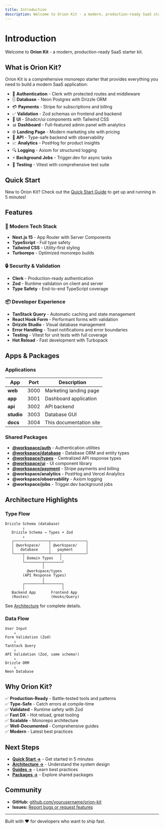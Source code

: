 ```yaml
---
title: Introduction
description: Welcome to Orion Kit - a modern, production-ready SaaS starter kit
---
```


# Introduction

Welcome to **Orion Kit** - a modern, production-ready SaaS starter kit.

## What is Orion Kit?

Orion Kit is a comprehensive monorepo starter that provides everything you need to build a modern SaaS application:

- 🔐 **Authentication** - Clerk with protected routes and middleware
- 🗄️ **Database** - Neon Postgres with Drizzle ORM
- 💳 **Payments** - Stripe for subscriptions and billing
- ✅ **Validation** - Zod schemas on frontend and backend
- 🎨 **UI** - Shadcn/ui components with Tailwind CSS
- 📊 **Dashboard** - Full-featured admin panel with analytics
- 🌐 **Landing Page** - Modern marketing site with pricing
- 🔌 **API** - Type-safe backend with observability
- 📈 **Analytics** - PostHog for product insights
- 🔍 **Logging** - Axiom for structured logging
- ⚡ **Background Jobs** - Trigger.dev for async tasks
- 🧪 **Testing** - Vitest with comprehensive test suite

## Quick Start

New to Orion Kit? Check out the [Quick Start Guide](/quick-start) to get up and running in 5 minutes!

## Features

### 🚀 Modern Tech Stack

- **Next.js 15** - App Router with Server Components
- **TypeScript** - Full type safety
- **Tailwind CSS** - Utility-first styling
- **Turborepo** - Optimized monorepo builds

### 🔒 Security & Validation

- **Clerk** - Production-ready authentication
- **Zod** - Runtime validation on client and server
- **Type Safety** - End-to-end TypeScript coverage

### 📦 Developer Experience

- **TanStack Query** - Automatic caching and state management
- **React Hook Form** - Performant forms with validation
- **Drizzle Studio** - Visual database management
- **Error Handling** - Toast notifications and error boundaries
- **Testing** - Vitest for unit tests with full coverage
- **Hot Reload** - Fast development with Turbopack

## Apps & Packages

### Applications

| App        | Port | Description             |
| ---------- | ---- | ----------------------- |
| **web**    | 3000 | Marketing landing page  |
| **app**    | 3001 | Dashboard application   |
| **api**    | 3002 | API backend             |
| **studio** | 3003 | Database GUI            |
| **docs**   | 3004 | This documentation site |

### Shared Packages

- **[@workspace/auth](/packages/auth)** - Authentication utilities
- **[@workspace/database](/packages/database)** - Database ORM and entity types
- **[@workspace/types](/packages/types)** - Centralized API response types
- **[@workspace/ui](/packages/ui)** - UI component library
- **[@workspace/payment](/packages/payment)** - Stripe payments and billing
- **@workspace/analytics** - PostHog and Vercel Analytics
- **@workspace/observability** - Axiom logging
- **@workspace/jobs** - Trigger.dev background jobs

## Architecture Highlights

### Type Flow

```
Drizzle Schema (database)
        ↓
   Drizzle Schema → Types + Zod
        ↓
   ┌────────────────┬────────────────┐
   │ @workspace/    │ @workspace/    │
   │   database     │   payment      │
   └────┬───────────┴────┬───────────┘
        │ Domain Types   │
        └────────┬────────┘
                 │
          @workspace/types
        (API Response Types)
                 │
        ┌────────┴────────┐
        │                 │
   Backend App       Frontend App
   (Routes)          (Hooks/Query)
```

See [Architecture](/architecture) for complete details.

### Data Flow

```
User Input
    ↓
Form Validation (Zod)
    ↓
TanStack Query
    ↓
API Validation (Zod, same schema!)
    ↓
Drizzle ORM
    ↓
Neon Database
```

## Why Orion Kit?

✅ **Production-Ready** - Battle-tested tools and patterns  
✅ **Type-Safe** - Catch errors at compile-time  
✅ **Validated** - Runtime safety with Zod  
✅ **Fast DX** - Hot reload, great tooling  
✅ **Scalable** - Monorepo architecture  
✅ **Well-Documented** - Comprehensive guides  
✅ **Modern** - Latest best practices

## Next Steps

- **[Quick Start →](/quick-start)** - Get started in 5 minutes
- **[Architecture →](/architecture)** - Understand the system design
- **[Guides →](/guide)** - Learn best practices
- **[Packages →](/packages)** - Explore shared packages

## Community

- **GitHub:** [github.com/yourusername/orion-kit](https://github.com/yourusername/orion-kit)
- **Issues:** [Report bugs or request features](https://github.com/yourusername/orion-kit/issues)

---

Built with ❤️ for developers who want to ship fast.
